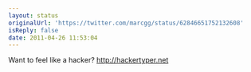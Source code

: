 ```yaml
---
layout: status
originalUrl: 'https://twitter.com/marcgg/status/62846651752132608'
isReply: false
date: 2011-04-26 11:53:04
---
```


Want to feel like a hacker? http://hackertyper.net
